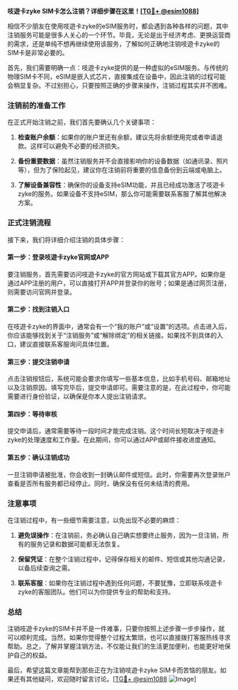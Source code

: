 **吱遊卡zyke SIM卡怎么注销？详细步骤在这里！[[TG💪+ @esim1088](https://t.me/s/esim1088)]**

相信不少朋友在使用吱遊卡zyke的eSIM服务时，都会遇到各种各样的问题，其中注销服务可能是很多人关心的一个环节。毕竟，无论是出于经济考虑、更换运营商的需求，还是单纯不想再继续使用该服务，了解如何正确地注销吱遊卡zyke的SIM卡是非常必要的。

首先，我们需要明确一点：吱遊卡zyke提供的是一种虚拟的eSIM服务。与传统的物理SIM卡不同，eSIM是嵌入式芯片，直接集成在设备中，因此注销的过程可能会稍显复杂。不过别担心，只要按照正确的步骤来操作，注销过程其实并不困难。

### 注销前的准备工作

在正式开始注销之前，我们首先要确认几个关键事项：

1. **检查账户余额**：如果你的账户里还有余额，建议先将余额使用完或者申请退款。这样可以避免不必要的经济损失。
   
2. **备份重要数据**：虽然注销服务并不会直接影响你的设备数据（如通讯录、照片等），但为了保险起见，建议你在注销前将重要的信息备份到云端或电脑上。

3. **了解设备兼容性**：确保你的设备支持eSIM功能，并且已经成功激活了吱遊卡zyke的服务。如果设备不支持eSIM，那么你可能需要联系客服了解其他解决方案。

### 正式注销流程

接下来，我们将详细介绍注销的具体步骤：

#### 第一步：登录吱遊卡zyke官网或APP

要注销服务，首先需要访问吱遊卡zyke的官方网站或下载其官方APP。如果你是通过APP注册的用户，可以直接打开APP并登录你的账号；如果是通过网页注册，则需要访问官网并登录。

#### 第二步：找到注销入口

在吱遊卡zyke的界面中，通常会有一个“我的账户”或“设置”的选项。点击进入后，你应该能够找到关于“注销服务”或“解除绑定”的相关链接。如果找不到具体的入口，建议直接联系客服询问具体位置。

#### 第三步：提交注销申请

点击注销按钮后，系统可能会要求你填写一些基本信息，比如手机号码、邮箱地址以及注销原因。填写完毕后，提交申请即可。需要注意的是，在此过程中，你可能需要进行身份验证，以确保是你本人提出注销请求。

#### 第四步：等待审核

提交申请后，通常需要等待一段时间才能完成注销。这个时间长短取决于吱遊卡zyke的处理速度和工作量。在此期间，你可以通过APP或邮件接收进度通知。

#### 第五步：确认注销成功

一旦注销申请被批准，你会收到一封确认邮件或短信。此时，你需要再次登录账户查看是否所有服务都已经停止。同时，确保没有任何未结清的费用。

### 注意事项

在注销过程中，有一些细节需要注意，以免出现不必要的麻烦：

1. **避免误操作**：在注销前，务必确认自己确实想要终止服务，因为一旦注销，所有的服务记录和数据可能都无法恢复。

2. **保留凭证**：在整个注销过程中，记得保存相关的邮件、短信或其他沟通记录，以备后续查询之需。

3. **联系客服**：如果你在注销过程中遇到任何问题，不要犹豫，立即联系吱遊卡zyke的客服团队。他们可以为你提供专业的帮助和支持。

### 总结

注销吱遊卡zyke的SIM卡并不是一件难事，只要你按照上述步骤一步步操作，就可以顺利完成。当然，如果你觉得整个过程太繁琐，也可以直接拨打客服热线寻求帮助。总之，了解并掌握注销方法，不仅能让我们的生活更加便利，也能更好地保护自己的权益。

最后，希望这篇文章能帮到那些正在为注销吱遊卡zyke SIM卡而苦恼的朋友。如果还有其他疑问，欢迎随时留言讨论。[[TG💪+ @esim1088](https://t.me/s/esim1088) ![Image](https://i.postimg.cc/4NQfJmqS/Snipaste-2025-05-13-00-14-12.png)]